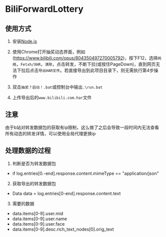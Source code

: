 # BiliForwardLottery

## 使用方式
1. 安装[Node.js](https://nodejs.org/en)

2. 使用Chrome打开抽奖动态界面，例如(https://www.bilibili.com/opus/804350497270005792)，按下F12，选择`网络`，`Fetxh/XHR`，`清除`，点击转发，不断下拉(或按住PageDown)，直到网页无法下拉后点击`导出HAR文件`。若直接导出到此项目目录下，则无需执行第4步操作

3. 双击`抽奖？启动！.bat`或控制台中输出`.\run.bat`

4. 上传导出后的`www.bilibili.com.har`文件

## 注意
由于b站对转发数据包的获取有ip限制，这么做了之后会导致一段时间内无法查看所有动态的转发详情，可以使用全局代理更换ip

## 处理数据的过程
1. 判断是否为转发数据包
- if log.entries[0.-end].response.content.mimeType == "application/json"

2. 获取导出的转发数据包
- Data data = log.entries[0-end].response.content.text

3. 需要的数据
- data.items[0-9].user.mid
- data.items[0-9].user.name
- data.items[0-9].user.face
- data.items[0-9].desc.rich_text_nodes[0].orig_text
